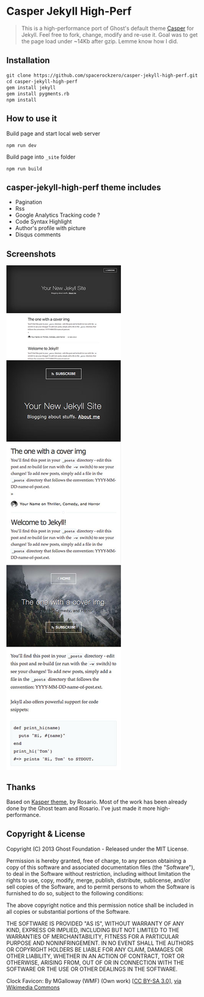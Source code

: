 # Casper Jekyll High-Perf

> This is a high-performance port of Ghost's default theme [Casper](https://github.com/tryghost/casper) for Jekyll. 
Feel free to fork, change, modify and re-use it. Goal was to get the page load under ~14Kb after gzip. Lemme know how I did.

## Installation

    git clone https://github.com/spacerockzero/casper-jekyll-high-perf.git
    cd casper-jekyll-high-perf
    gem install jekyll
    gem install pygments.rb
    npm install

## How to use it

Build page and start local web server

    npm run dev

Build page into `_site` folder

    npm run build

## casper-jekyll-high-perf theme includes

* Pagination
* Rss
* Google Analytics Tracking code ?
* Code Syntax Highlight
* Author's profile with picture
* Disqus comments

## Screenshots

![Index - iPad](assets/images/index-ipad.jpg)
![Index - iPhone](assets/images/index-iphone.jpg)
![Post - iPhone](assets/images/post-with-cover-iphone.jpg)


## Thanks

Based on [Kasper theme](http://github.com/rosario/kasper), by Rosario. Most of the work has been already done by the Ghost team and Rosario. I've just made it more high-performance.

## Copyright & License

Copyright (C) 2013 Ghost Foundation - Released under the MIT License.

Permission is hereby granted, free of charge, to any person obtaining a copy of this software and associated documentation files (the "Software"), to deal in the Software without restriction, including without limitation the rights to use, copy, modify, merge, publish, distribute, sublicense, and/or sell copies of the Software, and to permit persons to whom the Software is furnished to do so, subject to the following conditions:

The above copyright notice and this permission notice shall be included in all copies or substantial portions of the Software.

THE SOFTWARE IS PROVIDED "AS IS", WITHOUT WARRANTY OF ANY KIND, EXPRESS OR IMPLIED, INCLUDING BUT NOT LIMITED TO THE WARRANTIES OF MERCHANTABILITY, FITNESS FOR A PARTICULAR PURPOSE AND
NONINFRINGEMENT. IN NO EVENT SHALL THE AUTHORS OR COPYRIGHT HOLDERS BE LIABLE FOR ANY CLAIM, DAMAGES OR OTHER LIABILITY, WHETHER IN AN ACTION OF CONTRACT, TORT OR OTHERWISE, ARISING FROM, OUT OF OR IN CONNECTION WITH THE SOFTWARE OR THE USE OR OTHER DEALINGS IN THE SOFTWARE.

Clock Favicon:
By MGalloway (WMF) (Own work) [<a href="http://creativecommons.org/licenses/by-sa/3.0">CC BY-SA 3.0</a>], <a href="https://commons.wikimedia.org/wiki/File%3AClock_icon.svg">via Wikimedia Commons</a>
